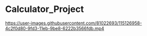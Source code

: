 # Calculator_Project
https://user-images.githubusercontent.com/81022693/115126958-4c2f0d80-9fd3-11eb-9be8-6222b3566fdb.mp4

